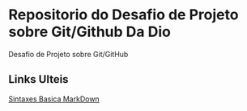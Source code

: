 # Repositorio do Desafio de Projeto sobre Git/Github Da Dio
Desafio de Projeto sobre Git/GitHub

##  Links  Ulteis
[Sintaxes Basica MarkDown](http://www.markdownguide.org/basic-syntax/)
